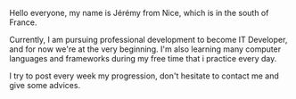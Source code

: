 Hello everyone,
my name is Jérémy from Nice, which is in the south of France. 

Currently, I am pursuing professional development to become IT Developer, and for now we're at the very beginning. 
I'm also learning many computer languages and frameworks during my free time that i practice every day. 

I try to post every week my progression, don't hesitate to contact me and give some advices.
